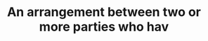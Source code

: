 ---
title: An arrangement between two or more parties who hav
longTitle: 'An arrangement between two or more parties who have agreed to work cooperatively toward shared and/or compatible objectives and in which there is shared authority and responsibility, joint investment of resources, shared liability or risk-taking and mutual benefits.'
tags:
- gccommon
scopeNote:
- "[[Partnerships]]"
---